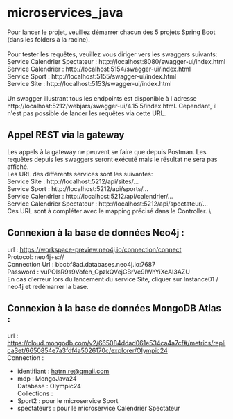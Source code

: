 # microservices_java
Pour lancer le projet, veuillez démarrer chacun des 5 projets Spring Boot (dans les folders à la racine).
\
\
Pour tester les requêtes, veuillez vous diriger vers les swaggers suivants:
\
Service Calendrier Spectateur : http://localhost:8080/swagger-ui/index.html
\
Service Calendrier : http://localhost:5154/swagger-ui/index.html
\
Service Sport : http://localhost:5155/swagger-ui/index.html
\
Service Site : http://localhost:5153/swagger-ui/index.html
\
\
Un swagger illustrant tous les endpoints est disponible à l'adresse http://localhost:5212/webjars/swagger-ui/4.15.5/index.html. Cependant, il n'est pas possible de lancer les requêtes via cette URL.

## Appel REST via la gateway
Les appels à la gateway ne peuvent se faire que depuis Postman. Les requêtes depuis les swaggers seront exécuté mais le résultat ne sera pas affiché.
\
Les URL des différents services sont les suivantes:
\
Service Site : http://localhost:5212/api/sites/...
\
Service Sport : http://localhost:5212/api/sports/...
\
Service Calendrier : http://localhost:5212/api/calendrier/...
\
Service Calendrier Spectateur : http://localhost:5212/api/spectateur/...
\
Ces URL sont à compléter avec le mapping précisé dans le Controller.
\

## Connexion à la base de données Neo4j :
url : https://workspace-preview.neo4j.io/connection/connect
\
Protocol: neo4j+s://
\
Connection Url : bbcbf8ad.databases.neo4j.io:7687
\
Password : vuPOlsR9s9Vofen_GpzkQVejGBrVe9IWnYiXcAI3AZU
\
En cas d'erreur lors du lancement du service Site, cliquer sur Instance01 / neo4j et redémarrer la base.

## Connexion à la base de données MongoDB Atlas :
url : https://cloud.mongodb.com/v2/665084ddad061e534ca4a7cf#/metrics/replicaSet/6650854e7a3fdf4a5026170c/explorer/Olympic24
\
Connection :
- identifiant : hatrn.re@gmail.com
- mdp : MongoJava24
\
Database : Olympic24
\
Collections :  
- Sport2 : pour le microservice Sport
- spectateurs : pour le microservice Calendrier Spectateur
